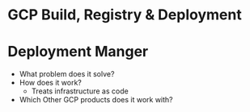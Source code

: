 # GCP Build, Registry & Deployment

[](https://storage.googleapis.com/cloud-training/gcpdev/1.2/Student/(online)%2012_Deploying%20Applications.pdf)

# Deployment Manger

- What problem does it solve?
- How does it work?
    - Treats infrastructure as code
- Which Other GCP products does it work with?
